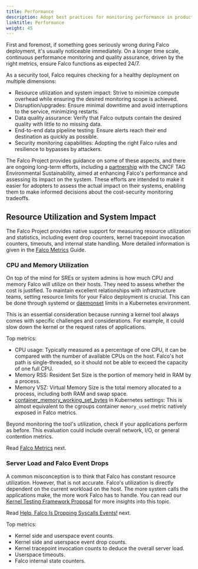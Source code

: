 ```yaml
---
title: Performance
description: Adopt best practices for monitoring performance in production
linktitle: Performance
weight: 45
---
```


First and foremost, if something goes seriously wrong during Falco deployment, it's usually noticeable immediately. On a longer time scale, continuous performance monitoring and quality assurance, driven by the right metrics, ensure Falco functions as expected 24/7.

As a security tool, Falco requires checking for a healthy deployment on multiple dimensions:

- Resource utilization and system impact: Strive to minimize compute overhead while ensuring the desired monitoring scope is achieved.
- Disruption/upgrades: Ensure minimal downtime and avoid interruptions to the service, minimizing restarts.
- Data quality assurance: Verify that Falco outputs contain the desired quality with little to no missing data.
- End-to-end data pipeline testing: Ensure alerts reach their end destination as quickly as possible.
- Security monitoring capabilities: Adopting the right Falco rules and resilience to bypasses by attackers.

The Falco Project provides guidance on some of these aspects, and there are ongoing long-term efforts, including a [partnership](https://github.com/falcosecurity/cncf-green-review-testing/tree/main) with the CNCF TAG Environmental Sustainability, aimed at enhancing Falco's performance and assessing its impact on the system. These efforts are intended to make it easier for adopters to assess the actual impact on their systems, enabling them to make informed decisions about the cost-security monitoring tradeoffs.

## Resource Utilization and System Impact

The Falco Project provides native support for measuring resource utilization and statistics, including event drop counters, kernel tracepoint invocation counters, timeouts, and internal state handling. More detailed information is given in the [Falco Metrics](../falco-metrics/) Guide.

### CPU and Memory Utilization

On top of the mind for SREs or system admins is how much CPU and memory Falco will utilize on their hosts. They need to assess whether the cost is justified. To maintain excellent relationships with infrastructure teams, setting resource limits for your Falco deployment is crucial. This can be done through systemd or [daemonset](https://kubernetes.io/docs/concepts/workloads/controllers/daemonset/) limits in a Kubernetes environment. 

This is an essential consideration because running a kernel tool always comes with specific challenges and considerations. For example, it could slow down the kernel or the request rates of applications.

Top metrics:

- CPU usage: Typically measured as a percentage of one CPU, it can be compared with the number of available CPUs on the host. Falco's hot path is single-threaded, so it should not be able to exceed the capacity of one full CPU. 
- Memory RSS: Resident Set Size is the portion of memory held in RAM by a process.
- Memory VSZ: Virtual Memory Size is the total memory allocated to a process, including both RAM and swap space.
- [container_memory_working_set_bytes](https://mohamedmsaeed.medium.com/memory-working-set-vs-memory-rss-in-kubernetes-which-one-you-should-monitor-8ef77bf0acee) in Kubernetes settings: This is almost equivalent to the cgroups container `memory_used` metric natively exposed in Falco metrics.

Beyond monitoring the tool's utilization, check if your applications perform as before. This evaluation could include overall network, I/O, or general contention metrics.

Read [Falco Metrics](../falco-metrics/) next.

### Server Load and Falco Event Drops

A common misconception is to think that Falco has constant resource utilization. However, that is not accurate. Falco's utilization is directly dependent on the current workload on the host. The more system calls the applications make, the more work Falco has to handle. You can read our [Kernel Testing Framework Proposal](https://github.com/falcosecurity/libs/blob/master/proposals/20230530-driver-kernel-testing-framework.md#why-does-kernel-testing-matter) for more insights into this topic.

Read [Help, Falco Is Dropping Syscalls Events!](/docs/help/dropping/) next.

Top metrics:

- Kernel side and userspace event counts.
- Kernel side and userspace event drop counts.
- Kernel tracepoint invocation counts to deduce the overall server load.
- Userspace timeouts.
- Falco internal state counters.
